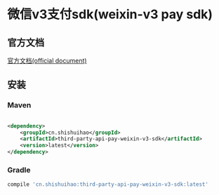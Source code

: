 # 微信v3支付sdk(weixin-v3 pay sdk)

## 官方文档

[官方文档(official document)](https://pay.weixin.qq.com/wiki/doc/apiv3/index.shtml)

## 安装

### Maven

```xml

<dependency>
    <groupId>cn.shishuihao</groupId>
    <artifactId>third-party-api-pay-weixin-v3-sdk</artifactId>
    <version>latest</version>
</dependency>
```

### Gradle

```groovy
compile 'cn.shishuihao:third-party-api-pay-weixin-v3-sdk:latest'
```
